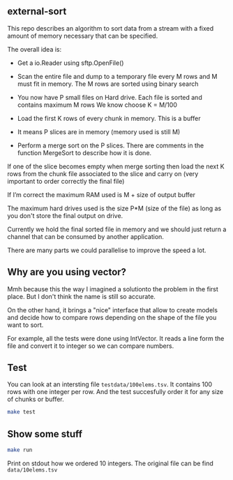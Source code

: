 ## external-sort

This repo describes an algorithm to sort data from a stream with a fixed amount of memory necessary that can be specified.

The overall idea is:

-   Get a io.Reader using sftp.OpenFile()
-   Scan the entire file and dump to a temporary file every M rows and M must fit in memory. The M rows are sorted using binary search

-   You now have P small files on Hard drive. Each file is sorted and contains maximum M rows
    We know choose K = M/100
-   Load the first K rows of every chunk in memory. This is a buffer
-   It means P slices are in memory (memory used is still M)
-   Perform a merge sort on the P slices. There are comments in the function MergeSort to describe how it is done.

If one of the slice becomes empty when merge sorting
then load the next K rows from the chunk file associated to the slice and carry on (very important to order correctly the final file)

If I’m correct the maximum RAM used is M + size of output buffer

The maximum hard drives used is the size P\*M (size of the file) as long as you don't store the final output on drive.

Currently we hold the final sorted file in memory and we should just return a channel that can be consumed by another application.

There are many parts we could parallelise to improve the speed a lot.

## Why are you using vector?

Mmh because this the way I imagined a solutionto the problem in the first place. But I don't think the name is still so accurate.

On the other hand, it brings a "nice" interface that allow to create models and decide how to compare rows depending on the shape of the file you want to sort.

For example, all the tests were done using IntVector. It reads a line form the file and convert it to integer so we can compare numbers.

## Test

You can look at an intersting file `testdata/100elems.tsv`. It contains 100 rows with one integer per row. And the test succesfully order it for any size of chunks or buffer.

```sh
make test
```

## Show some stuff

```sh
make run
```

Print on stdout how we ordered 10 integers. The original file can be find `data/10elems.tsv`
